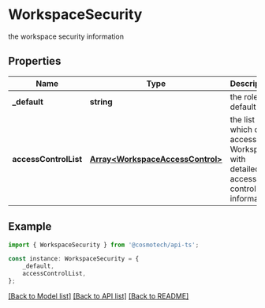 # WorkspaceSecurity

the workspace security information

## Properties

Name | Type | Description | Notes
------------ | ------------- | ------------- | -------------
**_default** | **string** | the role by default | [default to undefined]
**accessControlList** | [**Array&lt;WorkspaceAccessControl&gt;**](WorkspaceAccessControl.md) | the list which can access this Workspace with detailed access control information | [default to undefined]

## Example

```typescript
import { WorkspaceSecurity } from '@cosmotech/api-ts';

const instance: WorkspaceSecurity = {
    _default,
    accessControlList,
};
```

[[Back to Model list]](../README.md#documentation-for-models) [[Back to API list]](../README.md#documentation-for-api-endpoints) [[Back to README]](../README.md)
